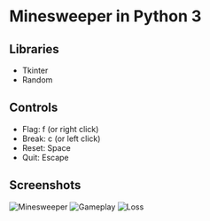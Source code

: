 # Minesweeper in Python 3

## Libraries
- Tkinter
- Random

## Controls
- Flag: f (or right click)
- Break: c (or left click)
- Reset: Space
- Quit: Escape

## Screenshots
![Minesweeper](https://user-images.githubusercontent.com/10486660/101563125-8b8e8300-397d-11eb-95fc-46e6d3a51392.png "Minesweeper")
![Gameplay](https://user-images.githubusercontent.com/10486660/101563311-e6c07580-397d-11eb-8899-9a8bef136b70.png "Gameplay")
![Loss](https://user-images.githubusercontent.com/10486660/101563345-f3dd6480-397d-11eb-80e6-06ce3c00c55b.png "Loss")
